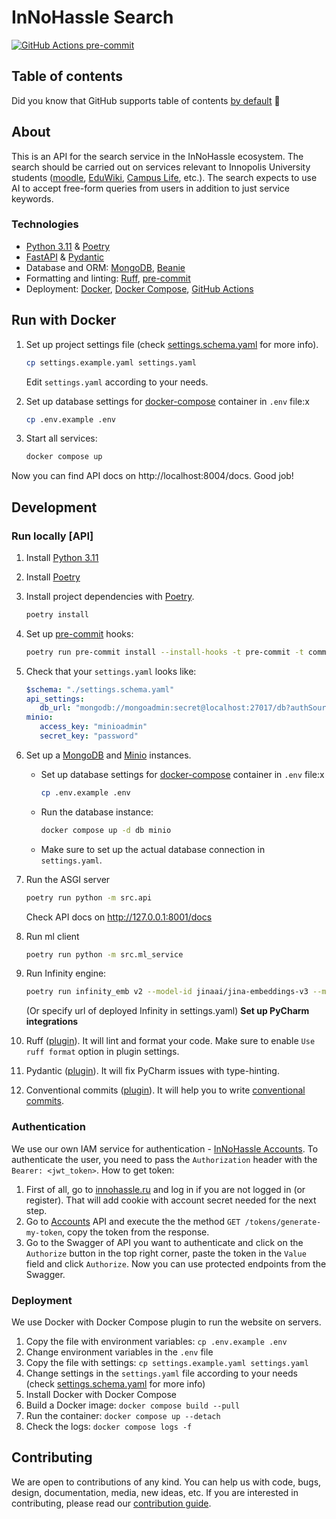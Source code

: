 # InNoHassle Search

[![GitHub Actions pre-commit](https://img.shields.io/github/actions/workflow/status/one-zero-eight/search/pre-commit.yaml?label=pre-commit)](https://github.com/one-zero-eight/search/actions)

## Table of contents

Did you know that GitHub supports table of
contents [by default](https://github.blog/changelog/2021-04-13-table-of-contents-support-in-markdown-files/) 🤔

## About

This is an API for the search service in the InNoHassle ecosystem. The search should be carried out on services relevant to Innopolis University students ([moodle](https://moodle.innopolis.university/), [EduWiki](https://eduwiki.innopolis.university/index.php/AcademicCalendar), [Campus Life](http://campuslife.innopolis.ru/), etc.). The search expects to use AI to accept free-form queries from users in addition to just service keywords.

### Technologies

- [Python 3.11](https://www.python.org/downloads/) & [Poetry](https://python-poetry.org/docs/)
- [FastAPI](https://fastapi.tiangolo.com/) & [Pydantic](https://docs.pydantic.dev/latest/)
- Database and ORM: [MongoDB](https://www.mongodb.com/), [Beanie](https://beanie-odm.dev/)
- Formatting and linting: [Ruff](https://docs.astral.sh/ruff/), [pre-commit](https://pre-commit.com/)
- Deployment: [Docker](https://www.docker.com/), [Docker Compose](https://docs.docker.com/compose/),
  [GitHub Actions](https://github.com/features/actions)

## Run with Docker

1. Set up project settings file (check [settings.schema.yaml](../InNoHassle-Search/settings.schema.yaml) for more info).
   ```bash
   cp settings.example.yaml settings.yaml
   ```
   Edit `settings.yaml` according to your needs.
2. Set up database settings for [docker-compose](https://docs.docker.com/compose/) container
      in `.env` file:х
      ```bash
      cp .env.example .env
      ```

1. Start all services:
   ```bash
   docker compose up
   ```

Now you can find API docs on http://localhost:8004/docs. Good job!


## Development

### Run locally [API]

1. Install [Python 3.11](https://www.python.org/downloads/)
2. Install [Poetry](https://python-poetry.org/docs/)
3. Install project dependencies with [Poetry](https://python-poetry.org/docs/cli/#options-2).
   ```bash
   poetry install
   ```
4. Set up [pre-commit](https://pre-commit.com/) hooks:

   ```bash
   poetry run pre-commit install --install-hooks -t pre-commit -t commit-msg
   ```
5. Check that your `settings.yaml` looks like:
   ```yaml
   $schema: "./settings.schema.yaml"
   api_settings:
      db_url: "mongodb://mongoadmin:secret@localhost:27017/db?authSource=admin"
   minio:
      access_key: "minioadmin"
      secret_key: "password"
   ```
6. Set up a [MongoDB](https://www.mongodb.com/) and [Minio](https://min.io/) instances.

    - Set up database settings for [docker-compose](https://docs.docker.com/compose/) container
      in `.env` file:х
      ```bash
      cp .env.example .env
      ```
    - Run the database instance:
      ```bash
      docker compose up -d db minio
      ```
    - Make sure to set up the actual database connection in `settings.yaml`.
7. Run the ASGI server
   ```bash
   poetry run python -m src.api
   ```
   Check API docs on http://127.0.0.1:8001/docs

8. Run ml client
   ```bash
   poetry run python -m src.ml_service
   ```
9. Run Infinity engine:
   ```bash
   poetry run infinity_emb v2 --model-id jinaai/jina-embeddings-v3 --model-id jinaai/jina-reranker-v2-base-multilingual
   ```
   (Or specify url of deployed Infinity in settings.yaml)
**Set up PyCharm integrations**

1. Ruff ([plugin](https://plugins.jetbrains.com/plugin/20574-ruff)).
   It will lint and format your code.
   Make sure to enable `Use ruff format` option in plugin settings.
2. Pydantic ([plugin](https://plugins.jetbrains.com/plugin/12861-pydantic)).
   It will fix PyCharm issues with
   type-hinting.
3. Conventional commits ([plugin](https://plugins.jetbrains.com/plugin/13389-conventional-commit)).
   It will help you
   to write [conventional commits](https://www.conventionalcommits.org/en/v1.0.0/).


### Authentication

We use our own IAM service for
authentication - [InNoHassle Accounts](https://github.com/one-zero-eight/InNoHassle-Accounts).
To authenticate the user, you need to pass the `Authorization` header with the `Bearer: <jwt_token>`.
How to get token:

1. First of all, go to [innohassle.ru](https://innohassle.ru) and log in if you are not logged in (or register). That
   will add cookie with
   account secret needed for the next step.
2. Go to [Accounts](https://api.innohassle.ru/accounts/v0/docs#/Tokens/tokens_generate_my_token) API and execute the
   the method `GET /tokens/generate-my-token`, copy the token from the response.
3. Go to the Swagger of API you want to authenticate and click on the `Authorize` button in the top right corner, paste
   the token
   in the `Value` field and click `Authorize`. Now you can use protected endpoints from the Swagger.

### Deployment

We use Docker with Docker Compose plugin to run the website on servers.

1. Copy the file with environment variables: `cp .env.example .env`
2. Change environment variables in the `.env` file
3. Copy the file with settings: `cp settings.example.yaml settings.yaml`
4. Change settings in the `settings.yaml` file according to your needs
   (check [settings.schema.yaml](../InNoHassle-Search/settings.schema.yaml) for more info)
5. Install Docker with Docker Compose
6. Build a Docker image: `docker compose build --pull`
7. Run the container: `docker compose up --detach`
8. Check the logs: `docker compose logs -f`

## Contributing

We are open to contributions of any kind.
You can help us with code, bugs, design, documentation, media, new ideas, etc.
If you are interested in contributing, please read
our [contribution guide](https://github.com/one-zero-eight/.github/blob/main/CONTRIBUTING.md).
